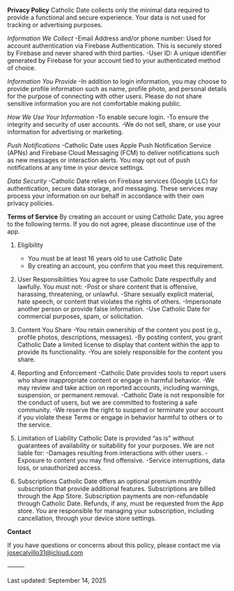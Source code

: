 **Privacy Policy**
Catholic Date collects only the minimal data required to provide a functional and secure experience. Your data is not used for tracking or advertising purposes.

*Information We Collect*
-Email Address and/or phone number: Used for account authentication via Firebase Authentication. This is securely stored by Firebase and never shared with third parties.
-User ID: A unique identifier generated by Firebase for your account tied to your authenticated method of choice.

*Information You Provide*
-In addition to login information, you may choose to provide profile information such as name, profile photo, and personal details for the purpose of connecting with other users. Please do not share sensitive information you are not comfortable making public.

*How We Use Your Information*
-To enable secure login.
-To ensure the integrity and security of user accounts.
-We do not sell, share, or use your information for advertising or marketing.

*Push Notifications*
-Catholic Date uses Apple Push Notification Service (APNs) and Firebase Cloud Messaging (FCM) to deliver notifications such as new messages or interaction alerts. You may opt out of push notifications at any time in your device settings.

*Data Security*
-Catholic Date relies on Firebase services (Google LLC) for authentication, secure data storage, and messaging. These services may process your information on our behalf in accordance with their own privacy policies.

**Terms of Service**
By creating an account or using Catholic Date, you agree to the following terms. If you do not agree, please discontinue use of the app.

1. Eligibility
    - You must be at least 16 years old to use Catholic Date
    - By creating an account, you confirm that you meet this requirement.

2. User Responsibilities
You agree to use Catholic Date respectfully and lawfully. You must not:
    -Post or share content that is offensive, harassing, threatening, or unlawful.
    -Share sexually explicit material, hate speech, or content that violates the rights of others.
    -Impersonate another person or provide false information.
    -Use Catholic Date for commercial purposes, spam, or solicitation.

3. Content You Share
    -You retain ownership of the content you post (e.g., profile photos, descriptions, messages).
    -By posting content, you grant Catholic Date a limited license to display that content within the app to provide its functionality.
    -You are solely responsible for the content you share.

4. Reporting and Enforcement
    -Catholic Date provides tools to report users who share inappropriate content or engage in harmful behavior.
    -We may review and take action on reported accounts, including warnings, suspension, or permanent removal.
    -Catholic Date is not responsible for the conduct of users, but we are committed to fostering a safe community.
    -We reserve the right to suspend or terminate your account if you violate these Terms or engage in behavior harmful to others or to the service.

5. Limitation of Liability
Catholic Date is provided “as is” without guarantees of availability or suitability for your purposes. We are not liable for:
    -Damages resulting from interactions with other users.
    -Exposure to content you may find offensive.
    -Service interruptions, data loss, or unauthorized access.

6. Subscriptions
Catholic Date offers an optional premium monthly subscription that provide additional features. Subscriptions are billed through the App Store. Subscription payments are non-refundable through Catholic Date. Refunds, if any, must be requested from the App store. You are responsible for managing your subscription, including cancellation, through your device store settings.


**Contact**

If you have questions or concerns about this policy, please contact me via josecalvillo31@icloud.com

⸻

Last updated: September 14, 2025